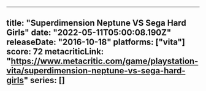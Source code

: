 
---
title: "Superdimension Neptune VS Sega Hard Girls"
date: "2022-05-11T05:00:08.190Z"
releaseDate: "2016-10-18"
platforms: ["vita"]
score: 72
metacriticLink: "https://www.metacritic.com/game/playstation-vita/superdimension-neptune-vs-sega-hard-girls"
series: []
---
